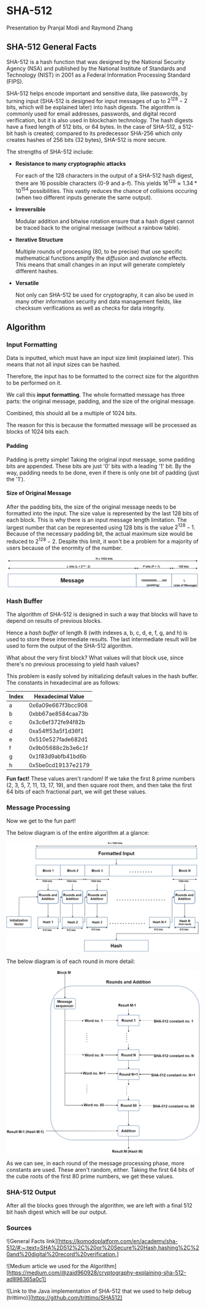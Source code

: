 # SHA-512



Presentation by Pranjal Modi and Raymond Zhang



## SHA-512 General Facts

SHA-512 is a hash function that was designed by the National Security Agency (NSA) and published by the National Institute of Standards and Technology (NIST) in 2001 as a Federal Information Processing Standard (FIPS).

SHA-512 helps encode important and sensitive data, like passwords, by turning input (SHA-512 is designed for input messages of up to $`2^{128} - 2`$ bits, which will be explained later) into hash digests. The algorithm is commonly used for email addresses, passwords, and digital record verification, but it is also used in blockchain technology. The hash digests have a fixed length of 512 bits, or 64 bytes. In the case of SHA-512, a 512-bit hash is created; compared to its predecessor SHA-256 which only creates hashes of 256 bits (32 bytes), SHA-512 is more secure. 

The strengths of SHA-512 include:

* **Resistance to many cryptographic attacks**

  For each of the 128 characters in the output of a SHA-512 hash digest, there are 16 possible characters (0-9 and a-f). 
  This yields $`16^{128} \approx 1.34 * 10^{154}`$ possibilities. This vastly reduces the chance of collisions occuring (when two different inputs generate the same output).

* **Irreversible**

  Modular addition and bitwise rotation ensure that a hash digest cannot be traced back to the original message (without a rainbow table). 

* **Iterative Structure**

  Multiple rounds of processing (80, to be precise) that use specific mathematical functions amplify the *diffusion* and *avalanche* effects. This means that small changes in an input will generate completely different hashes.

* **Versatile** 

  Not only can SHA-512 be used for cryptography, it can also be used in many other information security and data management fields, like checksum verifications as well as checks for data integrity. 


## Algorithm


### Input Formatting

Data is inputted, which must have an input size limit (explained later). This means that not all input sizes can be hashed.

Therefore, the input has to be formatted to the correct size for the algorithm to be performed on it. 

We call this **input formatting**. The whole formatted message has three parts: the original message, padding, and the size of the original message. 

Combined, this should all be a multiple of 1024 bits. 

The reason for this is because the formatted message will be processed as blocks of 1024 bits each. 

#### Padding

Padding is pretty simple! Taking the original input message, some padding bits are appended. These bits are just '0' bits with a leading '1' bit. By the way, padding needs to be done, even if there is only one bit of padding (just the '1').

#### Size of Original Message

After the padding bits, the size of the original message needs to be formatted into the input. The size value is represented by the last 128 bits of each block. This is why there is an input message length limitation. The largest number that can be represented using 128 bits is the value $`2^{128} - 1`$. Because of the necessary padding bit, the actual maximum size would be reduced to $`2^{128} - 2`$. Despite this limit, it won't be a problem for a majority of users because of the enormity of the number. 

![Input Formatting](presentation_imgs/pic1.jpg)

### Hash Buffer

The algorithm of SHA-512 is designed in such a way that blocks will have to depend on results of previous blocks. 

Hence a *hash buffer* of length 8 (with indexes a, b, c, d, e, f, g, and h) is used to store these intermediate results. The last intermediate result will be used to form the output of the SHA-512 algorithm. 

What about the very first block? What values will that block use, since there's no previous processing to yield hash values?

This problem is easily solved by initializing default values in the hash buffer. The constants in hexadecimal are as follows:

Index | Hexadecimal Value
--- | ---
a | 0x6a09e667f3bcc908
b | 0xbb67ae8584caa73b
c | 0x3c6ef372fe94f82b
d | 0xa54ff53a5f1d36f1
e | 0x510e527fade682d1
f | 0x9b05688c2b3e6c1f
g | 0x1f83d9abfb41bd6b
h | 0x5be0cd19137e2179

**Fun fact!** These values aren't random! If we take the first 8 prime numbers (2, 3, 5, 7, 11, 13, 17, 19), and then square root them, and then take the first 64 bits of each fractional part, we will get these values.

### Message Processing

Now we get to the fun part!

The below diagram is of the entire algorithm at a glance:

![Message Processing](presentation_imgs/pic2.webp)

The below diagram is of each round in more detail:

![Rounds](presentation_imgs/pic3.webp)

As we can see, in each round of the message processing phase, more constants are used. These aren't random, either. Taking the first 64 bits of the cube roots of the first 80 prime numbers, we get these values.

### SHA-512 Output

After all the blocks goes through the algorithm, we are left with a final 512 bit hash digest which will be our output. 

### Sources

![General Facts link][https://komodoplatform.com/en/academy/sha-512/#:~:text=SHA%2D512%2C%20or%20Secure%20Hash,hashing%2C%20and%20digital%20record%20verification.]

![Medium article we used for the Algorithm][https://medium.com/@zaid960928/cryptography-explaining-sha-512-ad896365a0c1]

![Link to the Java implementation of SHA-512 that we used to help debug (trittimo)][https://github.com/trittimo/SHA512]

